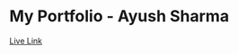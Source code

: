 # My Portfolio - Ayush Sharma

<a href="https://ayush-portfolio-xi-eight.vercel.app/">Live Link</a>
